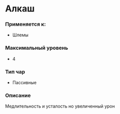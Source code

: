 # Алкаш

### Применяется к:

* Шлемы

### Максимальный уровень&#x20;

* 4

### Тип чар

* Пассивные

### Описание&#x20;

Медлительность и усталость но увеличенный урон
